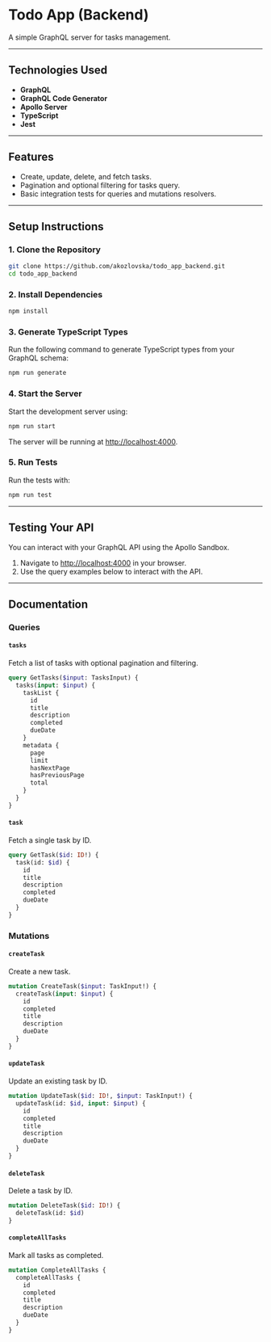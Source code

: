 # Todo App (Backend)

A simple GraphQL server for tasks management.

---

## Technologies Used

- **GraphQL**
- **GraphQL Code Generator**
- **Apollo Server**
- **TypeScript**
- **Jest**

---

## Features

- Create, update, delete, and fetch tasks.
- Pagination and optional filtering for tasks query.
- Basic integration tests for queries and mutations resolvers.

---

## Setup Instructions

### 1. Clone the Repository
```bash
git clone https://github.com/akozlovska/todo_app_backend.git
cd todo_app_backend
```

### 2. Install Dependencies
```bash
npm install
```

### 3. Generate TypeScript Types
Run the following command to generate TypeScript types from your GraphQL schema:
```bash
npm run generate
```

### 4. Start the Server
Start the development server using:
```bash
npm run start
```
The server will be running at [http://localhost:4000](http://localhost:4000).

### 5. Run Tests
Run the tests with:
```bash
npm run test
```

---

## Testing Your API

You can interact with your GraphQL API using the Apollo Sandbox.

1. Navigate to [http://localhost:4000](http://localhost:4000) in your browser.
2. Use the query examples below to interact with the API.

---

## Documentation

### Queries

#### `tasks`
Fetch a list of tasks with optional pagination and filtering.

```graphql
query GetTasks($input: TasksInput) {
  tasks(input: $input) {
    taskList {
      id
      title
      description
      completed
      dueDate
    }
    metadata {
      page
      limit
      hasNextPage
      hasPreviousPage
      total
    }
  }
}
```

#### `task`
Fetch a single task by ID.

```graphql
query GetTask($id: ID!) {
  task(id: $id) {
    id
    title
    description
    completed
    dueDate
  }
}
```

### Mutations

#### `createTask`
Create a new task.

```graphql
mutation CreateTask($input: TaskInput!) {
  createTask(input: $input) {
    id
    completed
    title
    description
    dueDate
  }
}
```

#### `updateTask`
Update an existing task by ID.

```graphql
mutation UpdateTask($id: ID!, $input: TaskInput!) {
  updateTask(id: $id, input: $input) {
    id
    completed
    title
    description
    dueDate
  }
}
```

#### `deleteTask`
Delete a task by ID.

```graphql
mutation DeleteTask($id: ID!) {
  deleteTask(id: $id)
}
```

#### `completeAllTasks`
Mark all tasks as completed.

```graphql
mutation CompleteAllTasks {
  completeAllTasks {
    id
    completed
    title
    description
    dueDate
  }
}
```



